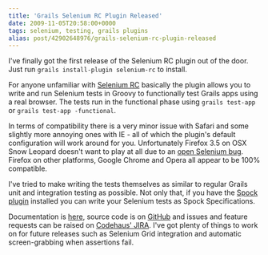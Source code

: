 ```yaml
---
title: 'Grails Selenium RC Plugin Released'
date: 2009-11-05T20:58:00+0000
tags: selenium, testing, grails plugins
alias: post/42902648976/grails-selenium-rc-plugin-released
---
```


I've finally got the first release of the Selenium RC plugin out of the door. Just run `grails install-plugin selenium-rc` to install.

For anyone unfamiliar with [Selenium RC][1] basically the plugin allows you to write and run Selenium tests in Groovy to functionally test Grails apps using a real browser. The tests run in the functional phase using `grails test-app` or `grails test-app -functional`.

<!-- more -->

In terms of compatibility there is a very minor issue with Safari and some slightly more annoying ones with IE - all of which the plugin's default configuration will work around for you. Unfortunately Firefox 3.5 on OSX Snow Leopard doesn't want to play at all due to an [open Selenium bug][2]. Firefox on other platforms, Google Chrome and Opera all appear to be 100% compatible.

I've tried to make writing the tests themselves as similar to regular Grails unit and integration testing as possible. Not only that, if you have the [Spock plugin][3] installed you can write your Selenium tests as Spock Specifications.

Documentation is [here][4], source code is on [GitHub][5] and issues and feature requests can be raised on [Codehaus' JIRA][6]. I've got plenty of things to work on for future releases such as Selenium Grid integration and automatic screen-grabbing when assertions fail.

[1]: http://selenium-rc.seleniumhq.org/
[2]: http://jira.openqa.org/browse/SRC-743
[3]: http://grails.org/plugin/spock
[4]: http://grails.org/plugin/selenium-rc
[5]: http://github.com/robfletcher/grails-selenium-rc
[6]: http://jira.codehaus.org/browse/GRAILSPLUGINS/component/14229


